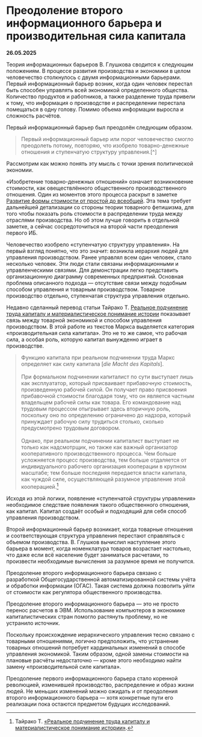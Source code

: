 # Преодоление второго информационного барьера и производительная сила капитала

**26.05.2025**

Теория информационных барьеров В. Глушкова сводится к следующим положениям. В процессе развития производства и экономики в целом человечество столкнулось с двумя информационными барьерами. Первый информационный барьер возник, когда один человек перестал быть способен управлять всей экономикой определенного общества. Количество продуктов и работников, а также разделение труда привели к тому, что информация о производстве и распределении перестала помещаться в одну голову. Помимо объема информации выросла и сложность расчётов.

Первый информационный барьер был преодолён следующим образом.

> Первый информационный барьер или порог человечество смогло преодолеть потому, повторяю, что изобрело товарно-денежные отношения и ступенчатую структуру управления.[^]

[^1]: В. А. Моев, [«Бразды управления. Диалог с академиком В. М. Глушковым»](https://kibernetiko.comtext.space/моев-бразды-управления.html).

Рассмотрим как можно понять эту мысль с точки зрения политической экономии.

«Изобретение товарно-денежных отношений» означает возникновение стоимости, как овеществлённого общественного производственного отношения. Один из моментов этого процесса раскрыт в заметке [Развитие формы стоимости от простой до всеобщей](https://research.comtext.space/развитие-относительной-формы-стоимости.html). Эта тема требует дальнейшей детализации со стороны теории товарного фетишизма, для того чтобы показать роль стоимости в распределении труда между отраслями производства. Но об этом лучше говорить в отдельной заметке, а сейчас сосредоточиться на второй части преодоления первого ИБ.

Человечество изобрело «ступенчатую структуру управления». На первый взгляд понятно, что это значит: возникла иерархия людей для управления производством. Ранее управлял всем один человек, стало несколько человек. Эти люди стали связаны информационными и управленческими связями. Для демонстрации легко представить организационную диаграмму современных предприятий. Основная проблема описанного подхода — отсутствие связи между подобным способом управления и товарным производством. Товарное производство отдельно, ступенчатая структура управления отдельно.

Недавно сделанный перевод статьи Тайрако Т. [Реальное подчинение труда капиталу и материалистическое понимание истории](https://zarya.xyz/tairako-t-realnoe-podchinenie-truda-kapitalu-i-materialisticheskoe-ponimanie-istorii/) показывает связь между товарной экономикой и способом управления производством. В этой работе из текстов Маркса выделяется категория «производительная сила капитала». Это не то же самое, что рабочая сила, а особая роль, которую капитал вынужденно играет в производстве.

> Функцию капитала при реальном подчинении труда Маркс определяет как силу капитала \[*die Macht des Kapitals*\]. \
> \
> При формальном подчинении капиталист по сути выступает лишь как эксплуататор, который присваивает прибавочную стоимость, произведенную рабочей силой. Он получает право присвоения прибавочной стоимости благодаря тому, что он является частным владельцем рабочей силы как товара. Его командование над трудовым процессом отыгрывает здесь вторичную роль, поскольку оно по определению ограничено до надзора, который принуждает рабочую силу трудиться столько, сколько предусмотрено трудовым договором. \
> \
> Однако, при реальном подчинении капиталист выступает не только как надсмотрщик, но также как важный организатор кооперативного производственного процесса. Чем больше усложняется процесс производства, тем больше отдаляется от индивидуального рабочего организация кооперации в крупном масштабе; тем больше последняя передается власти капитала, как чуждой силе, осуществляющей разумное управление этой кооперацией.[^2]

[^2]: Тайрако Т. [«Реальное подчинение труда капиталу и материалистическое понимание истории»](https://zarya.xyz/tairako-t-realnoe-podchinenie-truda-kapitalu-i-materialisticheskoe-ponimanie-istorii/).

Исходя из этой логики, появление «ступенчатой структуры управления» необходимое следствие появления такого общественного отношения, как капитал. Капитал создаёт особый и подходящий для себя способ управления производством.

Второй информационный барьер возникает, когда товарные отношения и соответствующая структура управления перестают справляться с объемом производства. В. Глушков вычислил наступление этого барьера в момент, когда номенклатура товаров возрастает настолько, что даже если всё население будет заниматься расчетами, то произвести необходимые вычисления за разумное время не получится.

Преодоление второго информационного барьера связано с разработкой Общегосударственной автоматизированной системы учёта и обработки информации (ОГАС). Такая система должна позволить уйти от стоимости как регулятора общественного производства.

Преодоление второго информационного барьера — это не просто перенос расчетов в ЭВМ. Использование компьютеров в экономике капиталистических стран помогло растянуть проблему, но не устранило источник.

Поскольку происхождение иерархического управления тесно связано с товарными отношениями, логично предположить, что устранение товарных отношений потребует кардинальных изменений в способе управления экономикой. Таким образом, одной замены стоимости на плановые расчёты недостаточно — кроме этого необходимо найти замену «производительной силе капитала».

Преодоление первого информационного барьера стало коренной революцией, изменившей производство, распределение и образ жизни людей. Не меньших изменений можно ожидать и от преодоления второго информационного барьера — хотя конкретные пути его реализации пока остаются предметом будущих исследований.